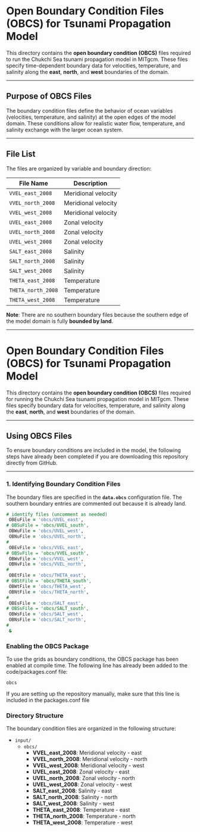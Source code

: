 # Open Boundary Condition Files (OBCS) for Tsunami Propagation Model

This directory contains the **open boundary condition (OBCS)** files required to run the Chukchi Sea tsunami propagation model in MITgcm. These files specify time-dependent boundary data for velocities, temperature, and salinity along the **east**, **north**, and **west** boundaries of the domain.

---

## **Purpose of OBCS Files**
The boundary condition files define the behavior of ocean variables (velocities, temperature, and salinity) at the open edges of the model domain. These conditions allow for realistic water flow, temperature, and salinity exchange with the larger ocean system.

---

## **File List**
The files are organized by variable and boundary direction:

| File Name            | Description          |
|-----------------------|----------------------|
| `VVEL_east_2008`     | Meridional velocity  |
| `VVEL_north_2008`    | Meridional velocity  |
| `VVEL_west_2008`     | Meridional velocity  |
| `UVEL_east_2008`     | Zonal velocity       |
| `UVEL_north_2008`    | Zonal velocity       |
| `UVEL_west_2008`     | Zonal velocity       |
| `SALT_east_2008`     | Salinity             |
| `SALT_north_2008`    | Salinity             |
| `SALT_west_2008`     | Salinity             |
| `THETA_east_2008`    | Temperature          |
| `THETA_north_2008`   | Temperature          |
| `THETA_west_2008`    | Temperature          |


**Note**: There are no southern boundary files because the southern edge of the model domain is fully **bounded by land**.

---

# Open Boundary Condition Files (OBCS) for Tsunami Propagation Model

This directory contains the **open boundary condition (OBCS)** files required for running the Chukchi Sea tsunami propagation model in MITgcm. These files specify boundary data for velocities, temperature, and salinity along the **east**, **north**, and **west** boundaries of the domain.

---

## **Using OBCS Files**
To ensure boundary conditions are included in the model, the following steps have already been completed if you are downloading this repository directly from GitHub.

---

### **1. Identifying Boundary Condition Files**
The boundary files are specified in the **`data.obcs`** configuration file. The southern boundary entries are commented out because it is already land.

```fortran
# identify files (uncomment as needed)
 OBEuFile = 'obcs/UVEL_east',
# OBSuFile = 'obcs/UVEL_south',
 OBWuFile = 'obcs/UVEL_west',
 OBNuFile = 'obcs/UVEL_north',
#
 OBEvFile = 'obcs/VVEL_east',
# OBSvFile = 'obcs/VVEL_south',
 OBWvFile = 'obcs/VVEL_west',
 OBNvFile = 'obcs/VVEL_north',
#
 OBEtFile = 'obcs/THETA_east',
# OBStFile = 'obcs/THETA_south',
 OBWtFile = 'obcs/THETA_west',
 OBNtFile = 'obcs/THETA_north',
#
 OBEsFile = 'obcs/SALT_east',
# OBSsFile = 'obcs/SALT_south',
 OBWsFile = 'obcs/SALT_west',
 OBNsFile = 'obcs/SALT_north',
#
 &
```

### **Enabling the OBCS Package**
To use the grids as boundary conditions, the OBCS package has been enabled at compile time. The following line has already been added to the code/packages.conf file:

```
obcs
```
If you are setting up the repository manually, make sure that this line is included in the packages.conf file

### **Directory Structure**
The boundary condition files are organized in the following structure:

- `input/`
  - `obcs/`
    - **VVEL_east_2008**: Meridional velocity - east  
    - **VVEL_north_2008**: Meridional velocity - north  
    - **VVEL_west_2008**: Meridional velocity - west  
    - **UVEL_east_2008**: Zonal velocity - east  
    - **UVEL_north_2008**: Zonal velocity - north  
    - **UVEL_west_2008**: Zonal velocity - west  
    - **SALT_east_2008**: Salinity - east  
    - **SALT_north_2008**: Salinity - north  
    - **SALT_west_2008**: Salinity - west  
    - **THETA_east_2008**: Temperature - east  
    - **THETA_north_2008**: Temperature - north  
    - **THETA_west_2008**: Temperature - west  


